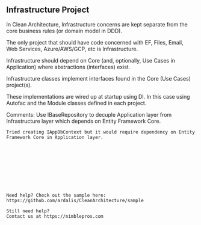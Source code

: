 ﻿

## Infrastructure Project

In Clean Architecture, Infrastructure concerns are kept separate from the core business rules (or domain model in DDD).

The only project that should have code concerned with EF, Files, Email, Web Services, Azure/AWS/GCP, etc is Infrastructure.

Infrastructure should depend on Core (and, optionally, Use Cases in Application) where abstractions (interfaces) exist.

Infrastructure classes implement interfaces found in the Core (Use Cases) project(s).

These implementations are wired up at startup using DI. In this case using Autofac and the Module classes defined in each project.


Comments:
Use IBaseRepository to decuple Application layer from Infrastructure layer which depends on Entity Framework Core. 
```
Tried creating IAppDbContext but it would require dependency on Entity Framework Core in Application layer.
```
```









Need help? Check out the sample here:
https://github.com/ardalis/CleanArchitecture/sample

Still need help?
Contact us at https://nimblepros.com
